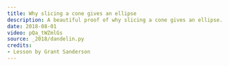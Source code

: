 ```yaml
---
title: Why slicing a cone gives an ellipse
description: A beautiful proof of why slicing a cone gives an ellipse.
date: 2018-08-01
video: pQa_tWZmlGs
source: _2018/dandelin.py
credits:
- Lesson by Grant Sanderson
---
```

